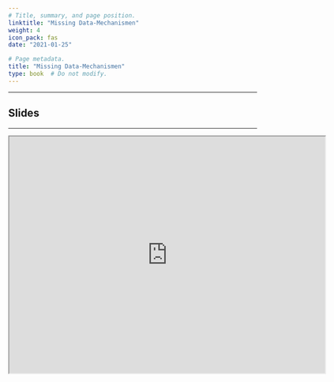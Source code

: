```yaml
---
# Title, summary, and page position.
linktitle: "Missing Data-Mechanismen"
weight: 4
icon_pack: fas
date: "2021-01-25"

# Page metadata.
title: "Missing Data-Mechanismen"
type: book  # Do not modify.
---
```


<style>
code{
  color: #2a7792;
}
.hljs{
  font-size: 14px
}

</style>

---

## Slides

---

<iframe src="https://drive.google.com/file/d/117bRqbY9wjSy8M7jakcYDjBxtYTMldmF/preview" width="640" height="480" allow="autoplay"></iframe>
